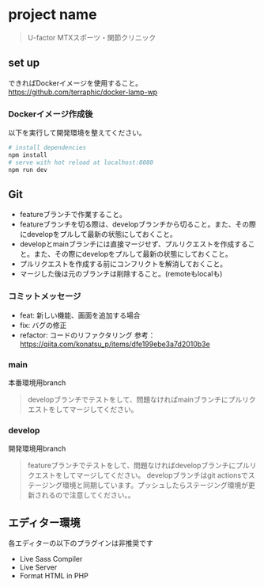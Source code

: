 # project name
> U-factor MTXスポーツ・関節クリニック

## set up
できればDockerイメージを使用すること。
https://github.com/terraphic/docker-lamp-wp
### Dockerイメージ作成後
以下を実行して開発環境を整えてください。
```bash
# install dependencies
npm install
# serve with hot reload at localhost:8080
npm run dev
```
## Git
- featureブランチで作業すること。
- featureブランチを切る際は、developブランチから切ること。また、その際にdevelopをプルして最新の状態にしておくこと。
- developとmainブランチには直接マージせず、プルリクエストを作成すること。また、その際にdevelopをプルして最新の状態にしておくこと。
- プルリクエストを作成する前にコンフリクトを解消しておくこと。
- マージした後は元のブランチは削除すること。(remoteもlocalも) 
### コミットメッセージ
- feat: 新しい機能、画面を追加する場合
- fix: バグの修正
- refactor: コードのリファクタリング
参考：https://qiita.com/konatsu_p/items/dfe199ebe3a7d2010b3e
### main
本番環境用branch
> developブランチでテストをして、問題なければmainブランチにプルリクエストをしてマージしてください。
### develop
開発環境用branch
> featureブランチでテストをして、問題なければdevelopブランチにプルリクエストをしてマージしてください。
> developブランチはgit actionsでステージング環境と同期しています。プッシュしたらステージング環境が更新されるので注意してください。。

## エディター環境
各エディターの以下のプラグインは非推奨です
- Live Sass Compiler
- Live Server
- Format HTML in PHP
